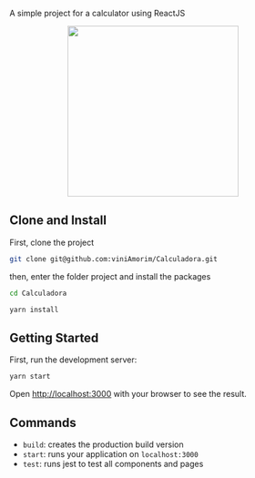 A simple project for a calculator using ReactJS

<div align="center">
    <img src="https://user-images.githubusercontent.com/70040371/157270696-5dbb5d3e-845e-4a92-9709-dcd7f0f383d0.png" width="300px">
</div>

## Clone and Install
First, clone the project

```bash
git clone git@github.com:viniAmorim/Calculadora.git
```

then, enter the folder project and install the packages

```bash
cd Calculadora

yarn install
```

## Getting Started

First, run the development server:

```bash
yarn start
```

Open [http://localhost:3000](http://localhost:3000) with your browser to see the result.

## Commands

- `build`: creates the production build version
- `start`: runs your application on `localhost:3000`
- `test`: runs jest to test all components and pages